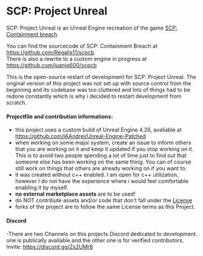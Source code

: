 # SCP: Project Unreal
 SCP: Project Unreal is an Unreal Engine recreation of the game [SCP: Containment breach](http://scpcbgame.com/)
 
 You can find the sourcecode of SCP: Containment Breach at https://github.com/Regalis11/scpcb.   
 There is also a rewrite to a custom engine in progress at https://github.com/juanjp600/scpcb

This is the open-source restart of development for SCP: Project Unreal.
The original version of this project was not set up with source control from the beginning and its codebase was too cluttered and lots of things had to be redone constantly which is why i decided to restart development from scratch.

#### Projectfile and contribution informations:
- this project uses a custom build of Unreal Engine 4.26, avaliable at https://github.com/IAAndrei/Unreal-Engine-Patched
- when working on some major system, create an issue to inform others that you are working on it and keep it updated if you stop working on it. This is to avoid two people spending a lot of time just to find out that someone else has been working on the same thing. You can of course still work on things that others are already working on if you want to.
- it was created without c++ enabled. I am open for c++ utilization, however I do not have the experience where i would feel comfortable enabling it by myself.
- **no external marketplace assets** are to be used!
- do NOT contribute assets and/or code that don't fall under the [License](https://github.com/RadioArtz/scp-project-unreal/blob/d0a3f758f9d75258092dbfb309da14a6c6b8ec47/License.txt)
- forks of the project are to follow the same License terms as this Project.

#### Discord
-There are two Channels on this projects Discord dedicated to development. one is publically avaliable and the other one is for verified contributors.
Invite:
https://discord.gg/Zs2UMr8
